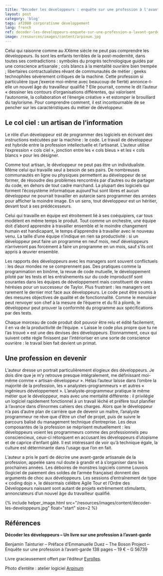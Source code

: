 ```yaml
---
title: "Décoder les développeurs : enquête sur une profession à l'avant-garde"
layout: post
category: 'blog'
tags: af2000 corporatisme developpement
lang: french
ref: decoder-les-developpeurs-enquete-sur-une-profession-a-lavant-garde
image: /resources/images/content/arpinum.jpg
---
```


Celui qui raisonne comme au XXème siècle ne peut pas comprendre les développeurs. Ils sont les enfants terribles de la post-modernité, dans toutes ses contradictions : symboles du progrès technologique guidés par une conscience artisanale ; cols blancs à la mentalité ouvrière bien trempée ; libertaires contractualistes rêvant de communautés de métier ; geeks technophiles sévèrement critiques de la machine.
Cette profession si particulière (que j’exerce moi-même avec beaucoup de fierté) annonce-t-elle un nouvel âge du travailleur qualifié ? Elle pourrait, comme le dit l’auteur « dessiner les contours d’organisations différentes, qui valorisent l’autonomie, la collaboration et l’énergie créative » et estomper le brouillard du taylorisme. Pour comprendre comment, il est incontournable de se pencher sur les caractéristiques du métier de développeur.

## Le col ciel : un artisan de l’information

Le rôle d’un développeur est de programmer des logiciels en écrivant des instructions exécutées par la machine : le code. Le travail de développeur est hybride entre la profession intellectuelle et l’artisanat. L’auteur utilise l’expression « cols ciel », jonction entre les « cols bleus » et les « cols blancs » pour les désigner.

Comme tout artisan, le développeur ne peut pas être un individualiste. Même celui qui travaille seul a besoin de ses pairs. De nombreuses communautés en ligne ou physiques permettent au développeur de se former, de résoudre des problèmes rencontrés par d’autres ou de partager du code, en dehors de tout cadre marchand. La plupart des logiciels qui forment l’écosystème informatique aujourd’hui sont libres et aucun développeur ne pourrait travailler en autarcie sans programmer des années pour afficher la moindre image. En un sens, tout développeur est un héritier, devant tout à ses prédécesseurs.

Celui qui travaille en équipe est étroitement lié à ses coéquipiers, car tous modèlent en même temps le produit. Tout comme un orchestre, une équipe doit d’abord apprendre à travailler ensemble et le moindre changement humain est handicapant, le temps d’apprendre à travailler avec le nouveau venu. La taille d’une équipe n’indique en rien sa productivité : si un développeur peut faire un programme en neuf mois, neuf développeurs n’arriveront pas forcément à faire un programme en un mois, sauf s’ils ont appris à œuvrer ensemble.

Les rapports des développeurs avec les managers sont souvent conflictuels : les deux mondes ne se comprennent pas. Des pratiques comme la programmation en binôme, la revue de code mutuelle, le développement piloté par les tests et les entraînements sur du code improductif sont courantes dans les équipes de développement mais constituent de vraies hérésies pour un successeur de Taylor. Plus frustrant : les managers ont rarement le dernier mot face aux développeurs. Le code peut être soumis à des mesures objectives de qualité et de fonctionnalité. Comme le menuisier peut renvoyer son chef à la mesure de l’équerre et du fil à plomb, le développeur peut prouver la conformité du programme aux spécifications par des tests.

Chaque morceau de code produit doit pouvoir être relu et édité facilement, il en va de la productivité de l’équipe. « Laisse le code plus propre que tu ne l’as trouvé » est une des devises des développeurs. Etonnamment, ceux qui suivent cette règle finissent par l’intérioriser en une sorte de conscience ouvrière : le travail bien fait devient un primat.

## Une profession en devenir

L’auteur dresse un portrait particulièrement élogieux des développeurs. Je dois dire que je m’y retrouve presque intégralement, me définissant moi-même comme « artisan-développeur ». Hélas l’auteur laisse dans l’ombre la majorité de la profession, les « analystes-programmeurs » et autres « ingénieurs développement ». L’analyste-programmeur pratique le même métier que le développeur, mais avec une mentalité différente : il privilégie un logiciel rapidement fonctionnel à un travail léché et préfère tout planifier à l’avance dans d’énormes cahiers des charges. Alors que le développeur n’a pas d’autre plan de carrière que de devenir un maître, l’analyste programmeur ne rêve que d’être un chef de projet, puis de suivre le parcours balisé du management technique d’entreprise. Les deux composantes de la profession se méprisent mutuellement : les développeurs voient les programmeurs comme des professionnels peu consciencieux, ceux-ci rétorquent en accusant les développeurs d’utopisme et de caprice d’enfant gâté. Il est intéressant de voir qu’à technique égale, la culture est déterminante dans l’usage que l’on en fait.

L’auteur a pris le parti de décrire une avant-garde artisanale de la profession, appelée sans nul doute à grandir et à s’organiser dans les prochaines années. Les déboires de monstres logiciels comme Louvois (logiciel de paiement des soldes de l’armée française) donnent des arguments de choc aux développeurs. Les sessions d’entraînement de type « coding dojo », le désormais célèbre Agile Tour et l’Ordre des Développeurs naissant sont autant de projets extrêmement stimulants, annonciateurs d’un nouvel âge du travailleur qualifié.

{% include helper_image.html src="/resources/images/content/decoder-les-developpeurs.jpg" float="start" size=2 %}

## Références

**Décoder les développeurs – Un livre sur une profession à l’avant-garde**

Benjamin Tainturier – Préface d’Emmanuelle Duez – The Boson Project – Enquête sur une profession à l’avant-garde 138 pages – 19 € – G 56739

Livre gracieusement offert par l’éditeur [Eyrolles](http://www.eyrolles.com/).

Photo d’entête : atelier logiciel [Arpinum](http://www.arpinum.fr/)